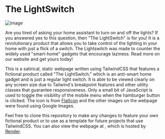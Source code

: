 # The LightSwitch

![image](https://github.com/tmatth11/the-lightswitch/assets/141206635/fb3b54c0-a4cb-45e4-9762-f7986900039d)

Are you tired of asking your home assistant to turn on and off the lights? If you answered yes to this question, then "The LightSwitch" is for you! It is a revolutionary product that allows you to take control of the lighting in your home with just a flick of a switch. The Lightswitch was made to counter the widely used "smart-home" gadgets that encourage laziness. Read more on our website <a href="" target="_blank"></a> and get yours today!

This is a satirical, static webpage written using TailwindCSS that features a fictional product called "The LightSwitch," which is an anti-smart home gadget and is just a regular light switch. It is able to be viewed clearly on any screen size due to Tailwind's breakpoint features and other utility classes that guarantee responsiveness. Only a small bit of JavaScript is used to toggle the visibility of the mobile menu when the hamburger button is clicked. The icon is from <a href="https://www.flaticon.com/free-icon/power-button_12119405?term=light+switch&page=1&position=19&origin=search&related_id=12119405" target="_blank">FlatIcon</a> and the other images on the webpage were found using Google Images.

Feel free to clone this repository to make any changes to feature your own fictional product or to use as a template for future projects that use TailwindCSS. You can also view the webpage at <a href="" target="_blank"></a>, which is hosted by <a href="https://render.com/" target="_blank">Render</a>.
